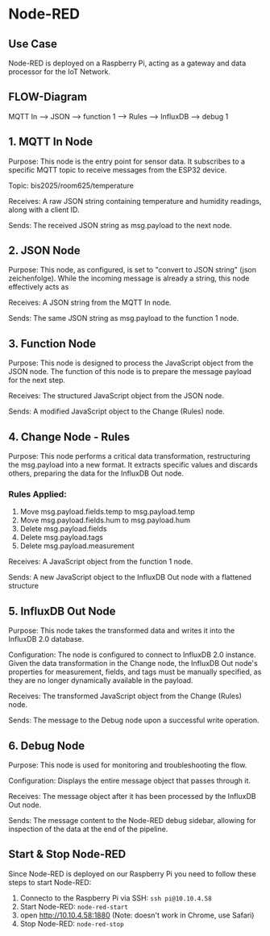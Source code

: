 # Node-RED

## Use Case
Node-RED is deployed on a Raspberry Pi, acting as a gateway and data processor for the IoT Network.

## FLOW-Diagram
MQTT In --> JSON --> function 1 --> Rules --> InfluxDB --> debug 1

## 1. MQTT In Node
Purpose: This node is the entry point for sensor data. It subscribes to a specific MQTT topic to receive messages from the ESP32 device.

Topic: bis2025/room625/temperature

Receives: A raw JSON string containing temperature and humidity readings, along with a client ID.

Sends: The received JSON string as msg.payload to the next node.

## 2. JSON Node
Purpose: This node, as configured, is set to "convert to JSON string" (json zeichenfolge). While the incoming message is already a string, this node effectively acts as 

Receives: A JSON string from the MQTT In node.

Sends: The same JSON string as msg.payload to the function 1 node.

## 3. Function Node
Purpose: This node is designed to process the JavaScript object from the JSON node. The function of this node is to prepare the message payload for the next step.

Receives: The structured JavaScript object from the JSON node.

Sends: A modified JavaScript object to the Change (Rules) node.

## 4. Change Node - Rules
Purpose: This node performs a critical data transformation, restructuring the msg.payload into a new format. It extracts specific values and discards others, preparing the data for the InfluxDB Out node.

### Rules Applied:
1. Move msg.payload.fields.temp to msg.payload.temp
2. Move msg.payload.fields.hum to msg.payload.hum
3. Delete msg.payload.fields
4. Delete msg.payload.tags
5. Delete msg.payload.measurement
   
Receives: A JavaScript object from the function 1 node.

Sends: A new JavaScript object to the InfluxDB Out node with a flattened structure

## 5. InfluxDB Out Node
Purpose: This node takes the transformed data and writes it into the InfluxDB 2.0 database.

Configuration: The node is configured to connect to InfluxDB 2.0 instance. Given the data transformation in the Change node, the InfluxDB Out node's properties for measurement, fields, and tags
must be manually specified, as they are no longer dynamically available in the payload.

Receives: The transformed JavaScript object from the Change (Rules) node.

Sends: The message to the Debug node upon a successful write operation.

## 6. Debug Node
Purpose: This node is used for monitoring and troubleshooting the flow.

Configuration: Displays the entire message object that passes through it.

Receives: The message object after it has been processed by the InfluxDB Out node.


Sends: The message content to the Node-RED debug sidebar, allowing for inspection of the data at the end of the pipeline.

## Start & Stop Node-RED
Since Node-RED is deployed on our Raspberry Pi you need to follow these steps to start Node-RED:

1. Connecto to the Raspberry Pi via SSH:
`ssh pi@10.10.4.58`
2. Start Node-RED: `node-red-start`  
3. open http://10.10.4.58:1880 (Note: doesn't work in Chrome, use Safari)
4. Stop Node-RED: `node-red-stop` 






